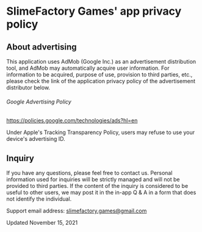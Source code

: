 # SlimeFactory Games' app privacy policy


## About advertising
This application uses AdMob (Google Inc.) as an advertisement distribution tool, and AdMob may automatically acquire user information. For information to be acquired, purpose of use, provision to third parties, etc., please check the link of the application privacy policy of the advertisement distributor below.

###### Google Advertising Policy
https://policies.google.com/technologies/ads?hl=en

Under Apple's Tracking Transparency Policy, users may refuse to use your device's advertising ID.


## Inquiry
If you have any questions, please feel free to contact us. Personal information used for inquiries will be strictly managed and will not be provided to third parties. If the content of the inquiry is considered to be useful to other users, we may post it in the in-app Q & A in a form that does not identify the individual.

Support email address: slimefactory.games@gmail.com


Updated November 15, 2021
